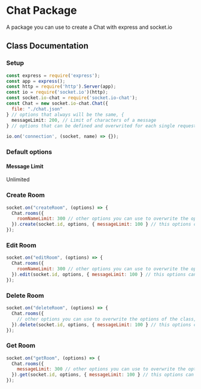 # Chat Package
A package you can use to create a Chat with express and socket.io

## Class Documentation
### Setup
```js
const express = require('express');
const app = express();
const http = require('http').Server(app);
const io = require('socket.io')(http);
const socket.io-chat = require('socket.io-chat');
const Chat = new socket.io-chat.Chat({
  file: "./chat.json"
} // options that always will be the same, {
  messageLimit: 200, // Limit of characters of a message
} // options that can be defined and overwrited for each single request);

io.on('connection', (socket, name) => {});
```

### Default options
#### Message Limit
Unlimited

### Create Room
```js
socket.on("createRoom", (options) => {
  Chat.rooms({
    roomNameLimit: 300 // other options you can use to overwrite the options of the class
  }).create(socket.id, options, { messageLimit: 100 } // this options can overwrite the other options);
});
```

### Edit Room
```js
socket.on("editRoom", (options) => {
  Chat.rooms({
    roomNameLimit: 300 // other options you can use to overwrite the options of the class
  }).edit(socket.id, options, { messageLimit: 100 } // this options can overwrite the other options);
});
```

### Delete Room
```js
socket.on("deleteRoom", (options) => {
  Chat.rooms({
    // other options you can use to overwrite the options of the class, in but there are not 
  }).delete(socket.id, options, { messageLimit: 100 } // this options can overwrite the other options);
});
```

### Get Room
```js
socket.on("getRoom", (options) => {
  Chat.rooms({
    messageLimit: 300 // other options you can use to overwrite the options of the class
  }).get(socket.id, options, { messageLimit: 100 } // this options can overwrite the other options);
});
```

